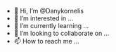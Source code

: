 - 👋 Hi, I’m @Danykornelis
- 👀 I’m interested in ...
- 🌱 I’m currently learning ...
- 💞️ I’m looking to collaborate on ...
- 📫 How to reach me ...

<!---
Danykornelis/Danykornelis is a ✨ special ✨ repository because its `README.md` (this file) appears on your GitHub profile.
You can click the Preview link to take a look at your changes.
--->
